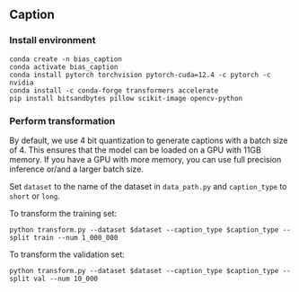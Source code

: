 ## Caption

### Install environment
```
conda create -n bias_caption
conda activate bias_caption
conda install pytorch torchvision pytorch-cuda=12.4 -c pytorch -c nvidia
conda install -c conda-forge transformers accelerate
pip install bitsandbytes pillow scikit-image opencv-python
```

### Perform transformation
By default, we use 4 bit quantization to generate captions with a batch size of 4. This ensures that the model can be loaded on a GPU with 11GB memory. If you have a GPU with more memory, you can use full precision inference or/and a larger batch size.

Set `dataset` to the name of the dataset in `data_path.py` and `caption_type` to `short` or `long`.

To transform the training set:
```
python transform.py --dataset $dataset --caption_type $caption_type --split train --num 1_000_000
```

To transform the validation set:
```
python transform.py --dataset $dataset --caption_type $caption_type --split val --num 10_000
```

